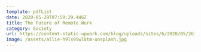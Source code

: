 ```yaml
---
template: pdfList
date: 2020-05-29T07:59:29.446Z
title: The Future of Remote Work
category: Society
url: https://content-static.upwork.com/blog/uploads/sites/6/2020/05/26131624/Upwork_EconomistReport_FWR_052020.pdf
image: /assets/allie-h9ls95wl8tm-unsplash.jpg
---
```

